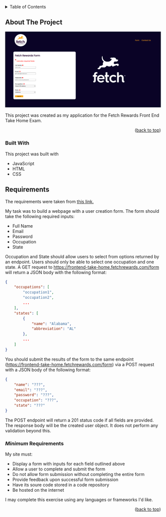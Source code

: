 <!-- TABLE OF CONTENTS -->
<details>
  <summary>Table of Contents</summary>
  <ol>
    <li>
      <a href="#about-the-project">About The Project</a>
      <ul>
        <li><a href="#built-with">Built With</a></li>
      </ul>
    </li>
    <li>
      <a href="#Requirements">Requirements</a>
      <ul>
        <li><a href="#minimum-requirements">Minimum Requirements</a></li>
      </ul>
    </li>
    <li><a href="#contact">Contact</a></li>
  </ol>
</details>

<!-- ABOUT THE PROJECT -->
## About The Project

![Frontend Screen Shot](https://github.com/meganle414/Fetch-Rewards-Frontend/blob/main/images/frontend-screenshot.png?raw=true)

This project was created as my application for the Fetch Rewards Front End Take Home Exam.

<p align="right">(<a href="#readme-top">back to top</a>)</p>

### Built With

This project was built with

* JavaScript
* HTML
* CSS


<!-- REQUIREMENTS -->
## Requirements
The requirements were taken from [this link.](https://fetch-hiring.s3.amazonaws.com/frontend.html)

My task was to build a webpage with a user creation form. The form should take the following required inputs:

* Full Name
* Email
* Password
* Occupation
* State

Occupation and State should allow users to select from options returned by an endpoint. Users should only be able to select one occupation and one state. A GET request to https://frontend-take-home.fetchrewards.com/form will return a JSON body with the following format:
```JSON
{
    "occupations": [
        "occupation1",
        "occupation2",
        ...
    ],
    "states": [
        {
            "name": "Alabama",
            "abbreviation": "AL"
        },
        ...
    ]
}
```
You should submit the results of the form to the same endpoint (https://frontend-take-home.fetchrewards.com/form) via a POST request with a JSON body of the following format:
```JSON
{
    "name": "???",
    "email": "???",
    "password": "???",
    "occupation": "???",
    "state": "???"
}
```
The POST endpoint will return a 201 status code if all fields are provided. The response body will be the created user object. It does not perform any validation beyond this.

### _Minimum_ Requirements

My site must:

* Display a form with inputs for each field outlined above
* Allow a user to complete and submit the form
* Do not allow form submission without completing the entire form
* Provide feedback upon successful form submission
* Have its soure code stored in a code repository
* Be hosted on the internet

I may complete this exercise using any languages or frameworks I'd like.

<p align="right">(<a href="#readme-top">back to top</a>)</p>
